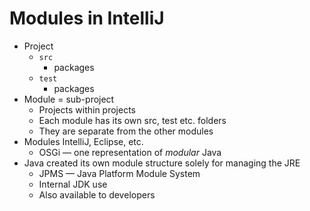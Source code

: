 # Modules in IntelliJ

+ Project
  + `src`
    + packages
  + `test`
    + packages
+ Module = sub-project
  + Projects within projects
  + Each module has its own src, test etc. folders
  + They are separate from the other modules
+ Modules IntelliJ, Eclipse, etc. 
  + OSGi — one representation of *modular* Java
+ Java created its own module structure solely for managing the JRE
  + JPMS — Java Platform Module System
  + Internal JDK use
  + Also available to developers